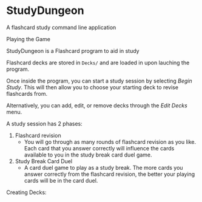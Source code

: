 # StudyDungeon

A flashcard study command line application


Playing the Game

StudyDungeon is a Flashcard program to aid in study

Flashcard decks are stored in `Decks/` and are loaded in upon lauching the program.

Once inside the program, you can start a study session by selecting _Begin Study_. This will then allow you to choose your starting deck to revise flashcards from.

Alternatively, you can add, edit, or remove decks through the _Edit Decks_ menu.

A study session has 2 phases:

1. Flashcard revision
   - You will go through as many rounds of flashcard revision as you like. Each card that you answer correctly will influence the cards available to you in the study break card duel game.
2. Study Break Card Duel
   - A card duel game to play as a study break. The more cards you answer correctly from the flashcard revision, the better your playing cards will be in the card duel.


Creating Decks:
